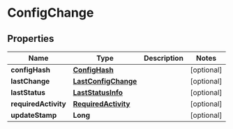 

# ConfigChange


## Properties

| Name | Type | Description | Notes |
|------------ | ------------- | ------------- | -------------|
|**configHash** | [**ConfigHash**](ConfigHash.md) |  |  [optional] |
|**lastChange** | [**LastConfigChange**](LastConfigChange.md) |  |  [optional] |
|**lastStatus** | [**LastStatusInfo**](LastStatusInfo.md) |  |  [optional] |
|**requiredActivity** | [**RequiredActivity**](RequiredActivity.md) |  |  [optional] |
|**updateStamp** | **Long** |  |  [optional] |



